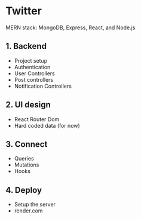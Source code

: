 # Twitter
MERN stack: MongoDB, Express, React, and Node.js

## 1. Backend
- Project setup
- Authentication
- User Controllers
- Post controllers
- Notification Controllers

## 2. UI design
- React Router Dom
- Hard coded data (for now)

## 3. Connect
- Queries
- Mutations
- Hooks

## 4. Deploy
- Setup the server
- render.com